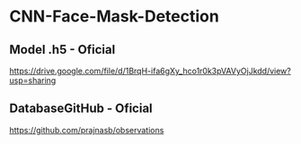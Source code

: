# CNN-Face-Mask-Detection
 
## Model .h5 - Oficial
https://drive.google.com/file/d/1BrqH-ifa6gXy_hco1r0k3pVAVyOjJkdd/view?usp=sharing

## DatabaseGitHub - Oficial
https://github.com/prajnasb/observations
